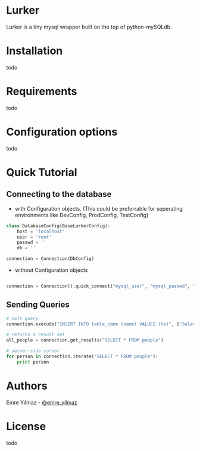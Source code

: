 Lurker
======
Lurker is a tiny mysql wrapper built on the top of python-mySQLdb.

Installation
======
todo

Requirements
======
todo

Configuration options
======
todo

Quick Tutorial
======

Connecting to the database
--------

* with Configuration objects. (This could be preferrable for seperating environments like DevConfig, ProdConfig, TestConfig)


``` python
class DatabaseConfig(BaseLurkerConfig):
    host = 'localhost'
    user = 'root'
    passwd = ''
    db = ''

connection = Connection(DbConfig)

```

* without Configuration objects

```python

connection = Connection().quick_connect("mysql_user", "mysql_passwd", "db_name", "host")

```

Sending Queries
--------
``` python
# salt query
connection.execute("INSERT INTO table_name (name) VALUES (%s)", ['Selami Sahin', ])

# returns a result set
all_people = connection.get_results("SELECT * FROM people")

# server-side cursor
for person in connection.iterate("SELECT * FROM people"):
    print person
```



Authors
======
Emre Yılmaz - [@emre_yilmaz](http://twitter.com/emre_yilmaz)

License
======
todo

